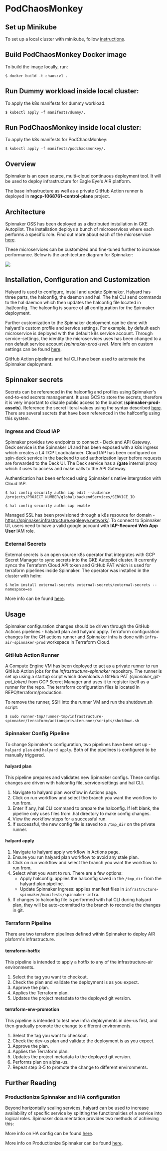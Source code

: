 # PodChaosMonkey

## Set up Minikube
To set up a local cluster with minikube, follow [instructions](https://minikube.sigs.k8s.io/docs/start/).

## Build PodChaosMonkey Docker image

To build the image locally, run:

```
$ docker build -t chaos:v1 .
```
## Run Dummy workload inside local cluster:

To apply the k8s manifests for dummy workload:

```
$ kubectl apply -f manifests/dummy/.
```

## Run PodChaosMonkey inside local cluster:

To apply the k8s manifests for PodChaosMonkey:
```
$ kubectl apply -f manifests/podchaosmonkey/.
```

## Overview

Spinnaker is an open source, multi-cloud continuous deployment tool. It will be used to deploy infrastructure for Eagle Eye's AIR platform.

The base infrastructure as well as a private GitHub Action runner is deployed in **mgcp-1068761-control-plane** project.

## Architecture

Spinnaker OSS has been deployed as a distributed installation in GKE Autopilot. The installation deploys a bunch of microservices where each performs a specific role. Find out more about each of the microservice [here](https://spinnaker.io/docs/reference/architecture/microservices-overview/).

These microservices can be customized and fine-tuned further to increase performance. Below is the architecture diagram for Spinnaker:

![](./spinnaker-architecture.png)


## Installation, Configuration and Customization
Halyard is used to configure, install and update Spinnaker. Halyard has three parts, the halconfig, the daemon and hal. The hal CLI send commands to the hal daemon which then updates the halconfig file located in .hal/config. The halconfig is source of all configuration for the Spinnaker deployment. 

Further customization to the Spinnaker deployment can be done with halyard's custom profile and service settings. For example, by default each microservice is deployed with the default k8s service account. Through service-settings, the identity the microservices uses has been changed to a non default service account *(spinnaker-prod-sva)*. More info on custom settings can be found [here](https://spinnaker.io/docs/reference/halyard/custom/).


GitHub Action pipelines and hal CLI have been used to automate the Spinnaker deployment.

## Spinnaker secrets
Secrets can be referenced in the halconfig and profiles using Spinnaker's end-to-end secrets management. It uses GCS to store the secrets, therefore it is very important to disable public access to the bucket (**spinnaker-prod-assets**). Reference the secret literal values using the syntax described [here](https://spinnaker.io/docs/reference/halyard/secrets/). There are several secrets that have been referenced in the halfconfig using this system.

### Ingress and Cloud IAP
Spinnaker provides two endpoints to connect - Deck and API Gateway. Deck service is the Spinnaker UI and has been exposed with a k8s ingress which creates a L4 TCP Loadbalancer. Cloud IAP has been configured on spin-deck service in the backend to add authorization layer before requests are forwarded to the Deck UI. The Deck service has a **/gate** internal proxy which it uses to access and make calls to the API Gateway. 

Authentication has been enforced using Spinnaker's native intergration with Cloud IAP.
```
$ hal config security authn iap edit --audience /projects/PROJECT_NUMBER/global/backendServices/SERVICE_ID
```
```
$ hal config security authn iap enable
```

Managed SSL has been provisioned through a k8s resource for domain - https://spinnaker.infrastructure.eagleeye.network/. To connect to Spinnaker UI, users need to have a valid google account with **IAP-Secured Web App User** IAM role.

### External Secrets
External secrets is an open source k8s operator that integrates with GCP Secret Manager to sync secrets into the GKE Autopilot cluster. It currently syncs the Terraform Cloud API token and GitHub PAT which is used for terraform pipelines inside Spinnaker. The operator was installed in the cluster with helm:
```
$ helm install external-secrets external-secrets/external-secrets --namespace=es
```

More info can be found [here](https://external-secrets.io).

## Usage
Spinnaker configuration changes should be driven through the GitHub Actions pipelines - halyard plan and halyard apply.
Terraform configuration changes for the GH actions runner and Spinnaker infra is done with ```infra-air-spinnaker-prod``` workspace in Terraform Cloud.   
### GitHub Action Runner
A Compute Engine VM has been deployed to act as a private runner to run GitHub Action jobs for the *infrastructure-spinnaker* repository. The runner is set up using a startup script which downloads a GitHub PAT *(spinnaker_git-pat_token)* from GCP Secret Manager and uses it to register itself as a runner for the repo. The terraform configuration files is located in REPO/terraform/production.

To remove the runner, SSH into the runner VM and run the shutdown.sh script:
```
$ sudo runner-tmp/runner-tmp/infrastructure-spinnaker/terraform/actionsprivaterunner/scripts/shutdown.sh
```

### Spinnaker Config Pipeline
To change Spinnaker's configuration, two pipelines have been set up - ```halyard plan``` and ```halyard apply```. Both of the pipelines is configured to be manually triggered.

#### halyard plan
This pipeline prepares and validates new Spinnaker configs. These configs changes are driven with halconfig file, service-settings and hal CLI.
1. Navigate to halyard plan workflow in Actions page.
1. Click on run workflow and select the branch you want the workflow to run from.
1. Enter if any, hal CLI command to prepare the halconfig. If left blank, the pipeline only uses files from .hal directory to make config changes.
1. View the workflow steps for a successful run.
1. If successful, the new config file is saved to a ```/tmp_dir``` on the private runner.

#### halyard apply
1. Navigate to halyard apply workflow in Actions page.
1. Ensure you run halyard plan workflow to avoid any stale plan.
1. Click on run workflow and select the branch you want the workflow to run from.
1. Select what you want to run. There are a few options:
    - Apply halconfig: applies the halconfig saved in the ```/tmp_dir``` from the halyard plan pipeline.
    - Update Spinnaker Ingress: applies manifest files in ```infrastructure-spinnaker/manifests/spinnaker-infra```.
1. If changes to halconfig file is performed with hal CLI during halyard plan, they will be auto-commited to the branch to reconcile the changes in git. 

### Terraform Pipeline
There are two terraform pipelines defined within Spinnaker to deploy AIR plaform's infrastructure.
#### terraform-hotfix
This pipeline is intended to apply a hotfix to any of the infrastructure-air environments.
1. Select the tag you want to checkout.
1. Check the plan and validate the deployment is as you expect.
1. Approve the plan.
1. Applies the Terraform plan.
1. Updates the project metadata to the deployed git version.

#### terraform-env-promotion
This pipeline is intended to test new infra deployments in dev-us first, and then gradually promote the change to different environments. 
1. Select the tag you want to checkout.
1. Check the dev-us plan and validate the deployment is as you expect.
1. Approve the plan.
1. Applies the Terraform plan.
1. Updates the project metadata to the deployed git version.
1. Performs plan on alpha-us.
1. Repeat step 3-5 to promote the change to different environments.

## Further Reading

### Productionize Spinnaker and HA configuration
Beyond horizontally scaling services, halyard can be used to increase availability of specific service by splitting the functionalities of a service into logical roles. Spinnaker documentation provides two methods of achieving this:

More info on HA config can be found [here](https://spinnaker.io/docs/reference/halyard/high-availability/).

More info on Productionize Spinnaker can be found [here](https://spinnaker.io/docs/setup/productionize/).